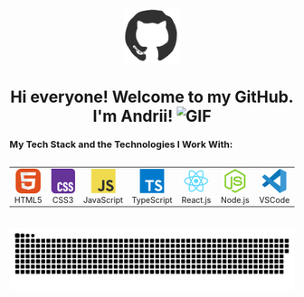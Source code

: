 <div id="header" align="center">

<img src="./assets/github.gif" width="100"/>

<h1>
Hi everyone! Welcome to my GitHub. I'm Andrii!
<img src="./assets/giphy.gif" width="30px" alt="GIF">
</h1>

   </div>

### My Tech Stack and the Technologies I Work With:

<div style="display: flex; align-items: flex-start; align: center">
<table align="center">
  <tr>
    <td align="center"  width="88">
        <img src="./img/html5.svg" alt="HTML5" width="44" height="44"/>
      <br>HTML5
    </td>
    <td align="center" width="88">
        <img src="./img/css3.svg" alt="CSS3" width="44" height="44"/>
      <br>CSS3
    </td>
    <td align="center" width="88">
        <img src="./img/javascript.svg" alt="JS" width="44" height="44"/>
      <br>JavaScript
    </td>
    <td align="center" width="88">
        <img src="./img/typescript.svg" alt="TS" width="44" height="44"/>
      <br>TypeScript
    </td>
    <td align="center" width="88">
        <img src="./img/react.svg" alt="React" width="44" height="44"/>
      <br>React.js
    </td>
    <td align="center" width="88">
      <img src="./img/nodejs.svg" alt="Node.js" width="44" height="44"/>
      <br>Node.js
    </td>
    <td align="center" width="88">
        <img src="./img/vscode.svg" alt="Visual Studio Code" width="44" height="44"/>
      <br>VSCode
     </td>
</table>
</div>

###

   <p align="center">
 <img width="600" src="./img/github-snake.svg" alt="snake"/>
    </p>
